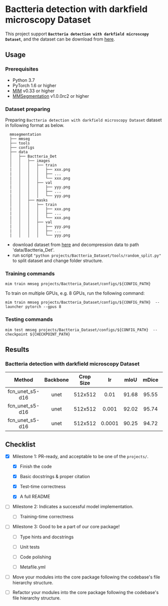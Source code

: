 # Bactteria detection with darkfield microscopy Dataset

This project support **`Bactteria detection with darkfield microscopy Dataset`**, and the dataset can be download from [here](https://tianchi.aliyun.com/dataset/94411).

## Usage

<!-- For a typical model, this section should contain the commands for training and testing. You are also suggested to dump your environment specification to env.yml by `conda env export > env.yml`. -->

### Prerequisites

- Python 3.7
- PyTorch 1.6 or higher
- [MIM](https://github.com/open-mmlab/mim) v0.33 or higher
- [MMSegmentation](https://github.com/open-mmlab/mmsegmentation) v1.0.0rc2 or higher

### Dataset preparing

Preparing `Bactteria detection with darkfield microscopy Dataset` dataset in following format as below.

```none
  mmsegmentation
  ├── mmseg
  ├── tools
  ├── configs
  ├── data
  │   ├── Bactteria_Det
  │   │   ├── images
  │   │   │   ├── train
  |   │   │   │   ├── xxx.png
  |   │   │   │   ├── ...
  |   │   │   │   └── xxx.png
  │   │   │   ├── val
  |   │   │   │   ├── yyy.png
  |   │   │   │   ├── ...
  |   │   │   │   └── yyy.png
  │   │   ├── masks
  │   │   │   ├── train
  |   │   │   │   ├── xxx.png
  |   │   │   │   ├── ...
  |   │   │   │   └── xxx.png
  │   │   │   ├── val
  |   │   │   │   ├── yyy.png
  |   │   │   │   ├── ...
  |   │   │   │   └── yyy.png
```

- download dataset from [here](https://tianchi.aliyun.com/dataset/94411) and decompression data to path 'data/Bactteria_Det'.
- run script `"python projects/Bactteria_Dataset/tools/random_split.py"` to split dataset and change folder structure.

### Training commands

```shell
mim train mmseg projects/Bactteria_Dataset/configs/${CONFIG_PATH}
```

To train on multiple GPUs, e.g. 8 GPUs, run the following command:

```shell
mim train mmseg projects/Bactteria_Dataset/configs/${CONFIG_PATH}  --launcher pytorch --gpus 8
```

### Testing commands

```shell
mim test mmseg projects/Bactteria_Dataset/configs/${CONFIG_PATH}  --checkpoint ${CHECKPOINT_PATH}
```

<!-- List the results as usually done in other model's README. [Example](https://github.com/open-mmlab/mmsegmentation/tree/dev-1.x/configs/fcn#results-and-models)

You should claim whether this is based on the pre-trained weights, which are converted from the official release; or it's a reproduced result obtained from retraining the model in this project. -->

## Results

### Bactteria detection with darkfield microscopy Dataset

|     Method      | Backbone | Crop Size |   lr   | mIoU  | mDice |                                                                        config                                                                        |
| :-------------: | :------: | :-------: | :----: | :---: | :---: | :--------------------------------------------------------------------------------------------------------------------------------------------------: |
| fcn_unet_s5-d16 |   unet   |  512x512  |  0.01  | 91.68 | 95.55 |  [config](https://github.com/open-mmlab/mmsegmentation/tree/dev-1.x/projects/Bactteria_Dataset/configs/Bactteria_Det_unet_0.01_CrossEntropyLoss.py)  |
| fcn_unet_s5-d16 |   unet   |  512x512  | 0.001  | 92.02 | 95.74 | [config](https://github.com/open-mmlab/mmsegmentation/tree/dev-1.x/projects/Bactteria_Dataset/configs/Bactteria_Det_unet_0.001_CrossEntropyLoss.py)  |
| fcn_unet_s5-d16 |   unet   |  512x512  | 0.0001 | 90.25 | 94.72 | [config](https://github.com/open-mmlab/mmsegmentation/tree/dev-1.x/projects/Bactteria_Dataset/configs/Bactteria_Det_unet_0.0001_CrossEntropyLoss.py) |

## Checklist

- [x] Milestone 1: PR-ready, and acceptable to be one of the `projects/`.

  - [x] Finish the code

  - [x] Basic docstrings & proper citation

  - [x] Test-time correctness

  - [x] A full README

- [ ] Milestone 2: Indicates a successful model implementation.

  - [ ] Training-time correctness

- [ ] Milestone 3: Good to be a part of our core package!

  - [ ] Type hints and docstrings

  - [ ] Unit tests

  - [ ] Code polishing

  - [ ] Metafile.yml

- [ ] Move your modules into the core package following the codebase's file hierarchy structure.

- [ ] Refactor your modules into the core package following the codebase's file hierarchy structure.
